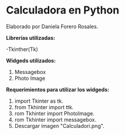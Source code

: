 # **Calculadora en Python**

Elaborado por Daniela Forero Rosales.

**Librerías utilizadas:**

 -Tkinther(Tk)

**Widgeds utilizados:**

1. Messagebox
2. Photo Image

**Requerimientos para utilizar los widgeds:**
1. import Tkinter as tk.
2. from Tkhinter import ttk.
3. rom Tkhinter import PhotoImage. 
4. rom Tkhinter import messagebox.
5. Descargar imagen "Calculadori.png".
